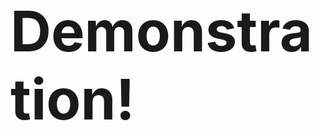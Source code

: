 

<style type="text/css">
#slides {
	text-align: center;
	display: flex;
	flex-direction: column;
	justify-content: center;
}

h2 {
font-size: 90px;
}

</style>


## Demonstration!

